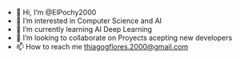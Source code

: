 - 👋 Hi, I’m @ElPochy2000
- 👀 I’m interested in Computer Science and AI
- 🌱 I’m currently learning AI Deep Learning
- 💞️ I’m looking to collaborate on Proyects acepting new developers
- 📫 How to reach me thiagogflores.2000@gmail.com

<!---
ElPochy2000/ElPochy2000 is a ✨ special ✨ repository because its `README.md` (this file) appears on your GitHub profile.
You can click the Preview link to take a look at your changes.
--->
